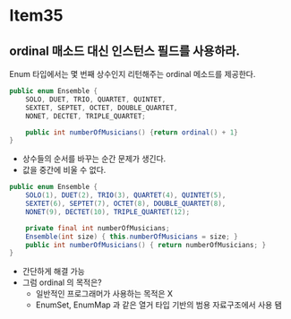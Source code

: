 # Item35

## ordinal 매소드 대신 인스턴스 필드를 사용하라.

Enum 타입에서는 몇 번째 상수인지 리턴해주는 ordinal 메소드를 제공한다. 

```java
public enum Ensemble {
    SOLO, DUET, TRIO, QUARTET, QUINTET,
    SEXTET, SEPTET, OCTET, DOUBLE_QUARTET,
    NONET, DECTET, TRIPLE_QUARTET;

    public int numberOfMusicians() {return ordinal() + 1}
}
```

- 상수들의 순서를 바꾸는 순간 문제가 생긴다. 
- 값을 중간에 비울 수 없다. 


```java
public enum Ensemble {
    SOLO(1), DUET(2), TRIO(3), QUARTET(4), QUINTET(5),
    SEXTET(6), SEPTET(7), OCTET(8), DOUBLE_QUARTET(8),
    NONET(9), DECTET(10), TRIPLE_QUARTET(12);

    private final int numberOfMusicians;
    Ensemble(int size) { this.numberOfMusicians = size; }
    public int numberOfMusicians() { return numberOfMusicians; }
}
```
- 간단하게 해결 가능
- 그럼 ordinal 의 목적은?
  - 일반적인 프로그래머가 사용하는 목적은 X
  - EnumSet, EnumMap 과 같은 열거 타입 기반의 범용 자료구조에서 사용 됌